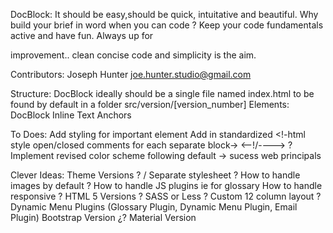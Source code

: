 DocBlock: It should be easy,should be quick, intuitative and beautiful. Why build your brief in word when you can code ? Keep your code fundamentals active and have fun. Always up for 

improvement.. clean concise code and simplicity is the aim. 

Contributors:
Joseph Hunter joe.hunter.studio@gmail.com

Structure:
 DocBlock ideally should be a single file named index.html to be found by default in a folder
 src/version/[version_number]
   Elements: 
     DocBlock
	 Inline Text 
	 Anchors

To Does:
Add styling for important element
Add in standardized <!-html style open/closed comments for each separate block-> <--!/----> ?
Implement revised color scheme following default -> sucess web principals


Clever Ideas:
Theme Versions ? / Separate stylesheet ? 
How to handle images by default ?
How to handle JS plugins ie for glossary
How to handle responsive ?
HTML 5 Versions ?
SASS or Less ? 
Custom 12 column layout ?
Dynamic Menu
Plugins (Glossary Plugin, Dynamic Menu Plugin, Email Plugin)
Bootstrap Version ¿? Material Version 
